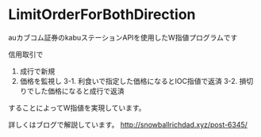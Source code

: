 # LimitOrderForBothDirection
auカブコム証券のkabuステーションAPIを使用したW指値プログラムです

信用取引で
1. 成行で新規
2. 価格を監視し
3-1. 利食いで指定した価格になるとIOC指値で返済
3-2. 損切りでした価格になると成行で返済

することによってW指値を実現しています。

詳しくはブログで解説しています。
http://snowballrichdad.xyz/post-6345/
